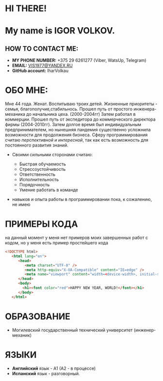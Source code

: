 # HI THERE!
#  My name is IGOR VOLKOV.
##  HOW TO CONTACT ME:
* **MY PHONE NUMBER:** +375 29 6261277 (Viber, WatsUp, Telegram)
* __EMAIL:__ VIS1977@YANDEX.RU
* **GitHub accоunt:** IharVolkau
 # ОБО МНЕ:
   Мне 44 года. Женат. Воспитываю троих детей. Жизненные приоритеты - семья, благополучие,стабильнось. Прошел путь от простого инженера-механика до начальника цеха. (2000-2004гг)
 Затем работал в коммерции. Прошел путь от экспедитора до коммерческого директора фирмы (2004-2010гг). Затем долгое время был индивидуальным предпринимателем, но нынешняя пандемия существенно усложнила возможности для продолжения бизнеса. 
 Сферу программирования считаю _перспективной и интересной_, так как есть возможность для постоянного развития знаний.
 * Своими сильными сторонами считаю:
   * Быстрая обучаемость
   * Стрессоустойчивость
   * Ответственность
   * Исполнительность
   * Порядочность
   * Умение работать в команде
   
* навыков и опыта работы в программировании пока, к сожалению, не имею
# ПРИМЕРЫ КОДА
на данный момент у меня нет примеров моих завершенных работ с кодом, но у меня есть пример простейшего кода
```HTML
<!DOCTYPE html>  
   <html lang="en">  
      <head>  
         <meta charset="UTF-8" />  
         <meta http-equiv="X-UA-Compatible" content="IE=edge" />  
         <meta name="viewport" content="width=<device-width>, initial-scale=1.0" />  
      </head>  
      <body>  
        <h1><font color="red">HAPPY NEW YEAR, WORLD!</font></h1>  
      </body>  
   </html>
   ```
   # ОБРАЗОВАНИЕ
   * Могилевский государственный технический университет (инженер-механик)
   # ЯЗЫКИ
   * **Английский** язык - А1 (А2 - в процессе)
   * **Испанский** язык - разговорный.
   




